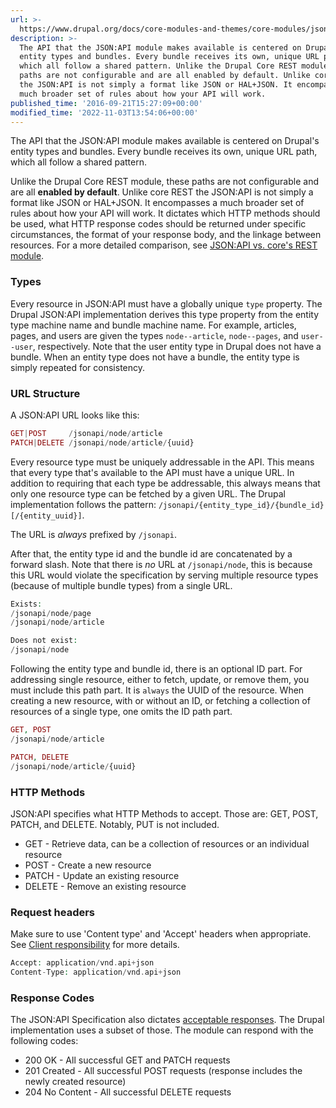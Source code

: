 ```yaml
---
url: >-
  https://www.drupal.org/docs/core-modules-and-themes/core-modules/jsonapi-module/api-overview
description: >-
  The API that the JSON:API module makes available is centered on Drupal's
  entity types and bundles. Every bundle receives its own, unique URL path,
  which all follow a shared pattern. Unlike the Drupal Core REST module, these
  paths are not configurable and are all enabled by default. Unlike core REST
  the JSON:API is not simply a format like JSON or HAL+JSON. It encompasses a
  much broader set of rules about how your API will work.
published_time: '2016-09-21T15:27:09+00:00'
modified_time: '2022-11-03T13:54:06+00:00'
---
```

The API that the JSON:API module makes available is centered on Drupal's entity types and bundles. Every bundle receives its own, unique URL path, which all follow a shared pattern.

Unlike the Drupal Core REST module, these paths are not configurable and are all **enabled by default**. Unlike core REST the JSON:API is not simply a format like JSON or HAL+JSON. It encompasses a much broader set of rules about how your API will work. It dictates which HTTP methods should be used, what HTTP response codes should be returned under specific circumstances, the format of your response body, and the linkage between resources. For a more detailed comparison, see [JSON:API vs. core's REST module](/docs/8/modules/jsonapi/jsonapi-vs-cores-rest-module).

### Types

Every resource in JSON:API must have a globally unique `type` property. The Drupal JSON:API implementation derives this type property from the entity type machine name and bundle machine name. For example, articles, pages, and users are given the types `node--article`, `node--pages`, and `user--user`, respectively. Note that the user entity type in Drupal does not have a bundle. When an entity type does not have a bundle, the entity type is simply repeated for consistency.

### URL Structure

A JSON:API URL looks like this:

```php
GET|POST     /jsonapi/node/article
PATCH|DELETE /jsonapi/node/article/{uuid}

```

Every resource type must be uniquely addressable in the API. This means that every type that's available to the API must have a unique URL. In addition to requiring that each type be addressable, this always means that only one resource type can be fetched by a given URL. The Drupal implementation follows the pattern: `/jsonapi/{entity_type_id}/{bundle_id}[/{entity_uuid}]`.

The URL is _always_ prefixed by `/jsonapi`.

After that, the entity type id and the bundle id are concatenated by a forward slash. Note that there is _no_ URL at `/jsonapi/node`, this is because this URL would violate the specification by serving multiple resource types (because of multiple bundle types) from a single URL.

```php
Exists:
/jsonapi/node/page
/jsonapi/node/article

Does not exist:
/jsonapi/node

```

Following the entity type and bundle id, there is an optional ID part. For addressing single resource, either to fetch, update, or remove them, you must include this path part. It is `always` the UUID of the resource. When creating a new resource, with or without an ID, or fetching a collection of resources of a single type, one omits the ID path part.

```php
GET, POST
/jsonapi/node/article

PATCH, DELETE
/jsonapi/node/article/{uuid}

```

### HTTP Methods

JSON:API specifies what HTTP Methods to accept. Those are: GET, POST, PATCH, and DELETE. Notably, PUT is not included.

* GET - Retrieve data, can be a collection of resources or an individual resource
* POST - Create a new resource
* PATCH - Update an existing resource
* DELETE - Remove an existing resource

### Request headers

Make sure to use 'Content type' and 'Accept' headers when appropriate. See [Client responsibility](http://jsonapi.org/format/#content-negotiation-clients) for more details.

```php
Accept: application/vnd.api+json
Content-Type: application/vnd.api+json

```

### Response Codes

The JSON:API Specification also dictates [acceptable responses](http://jsonapi.org/format/#crud-updating-responses-202). The Drupal implementation uses a subset of those. The module can respond with the following codes:

* 200 OK - All successful GET and PATCH requests
* 201 Created - All successful POST requests (response includes the newly created resource)
* 204 No Content - All successful DELETE requests